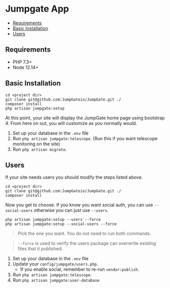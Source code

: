 # Jumpgate App

- [Requirements](#requirements)
- [Basic Installation](#basic-installation)
- [Users](#users)

<a name="requirements"></a>
## Requirements

- PHP 7.3+
- Node 12.14+

<a name="basic-installation"></a>
## Basic Installation

```
cd <project dir>
git clone git@github.com:JumpGateio/JumpGate.git ./
composer install
php artisan jumpgate:setup
```
At this point, your site will display the JumpGate home page using bootstrap 4.  From here on out, you will customize as 
you normally would.

1. Set up your database in the `.env` file
1. Run `php artisan jumpgate:telescope`. (Run this if you want telescope monitoring on the site)
1. Run `php artisan migrate`.

<a name="users"></a>
## Users

If your site needs users you should modify the steps listed above.

```
cd <project dir>
git clone git@github.com:JumpGateio/JumpGate.git ./
composer install
```

Now you get to choose.  If you know you want social auth, you can use `--social-users` otherwise you can just use
`--users`.

```
php artisan jumpgate:setup --users --force
php artisan jumpgate:setup --social-users --force
```

> Pick the one you want.  You do not need to run both commands.

> `--force` is used to verify the users package can overwrite existing files that it published.

1. Set up your database in the `.env` file
1. Update your `config/jumpgate/users.php`.
    - If you enable social, remember to re-run `vendor:publish`.
1. Run `php artisan jumpgate:telescope`.
1. Run `php artisan jumpgate:user-database`
